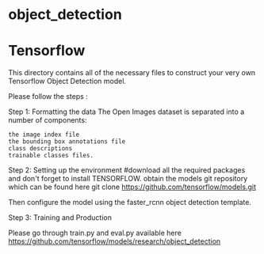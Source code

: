 # object_detection
# Tensorflow

This directory contains all of the necessary files to construct your very own Tensorflow Object Detection model.

Please follow the steps :

Step 1: Formatting the data
The Open Images dataset is separated into a number of components:

    the image index file
    the bounding box annotations file
    class descriptions
    trainable classes files.

Step 2: Setting up the environment
#download all the required packages and don't forget to install TENSORFLOW.
obtain the models git repository which can be found here git clone https://github.com/tensorflow/models.git

Then configure the model using the faster_rcnn object detection template.

Step 3: Training and Production

Please go through train.py and eval.py available here https://github.com/tensorflow/models/research/object_detection
